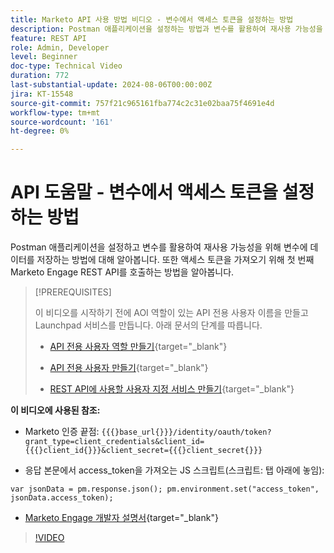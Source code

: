 ```yaml
---
title: Marketo API 사용 방법 비디오 - 변수에서 액세스 토큰을 설정하는 방법
description: Postman 애플리케이션을 설정하는 방법과 변수를 활용하여 재사용 가능성을 위해 변수에 데이터를 저장하는 방법을 알아봅니다.
feature: REST API
role: Admin, Developer
level: Beginner
doc-type: Technical Video
duration: 772
last-substantial-update: 2024-08-06T00:00:00Z
jira: KT-15548
source-git-commit: 757f21c965161fba774c2c31e02baa75f4691e4d
workflow-type: tm+mt
source-wordcount: '161'
ht-degree: 0%

---
```



# API 도움말 - 변수에서 액세스 토큰을 설정하는 방법

Postman 애플리케이션을 설정하고 변수를 활용하여 재사용 가능성을 위해 변수에 데이터를 저장하는 방법에 대해 알아봅니다. 또한 액세스 토큰을 가져오기 위해 첫 번째 Marketo Engage REST API를 호출하는 방법을 알아봅니다.

>[!PREREQUISITES]
>
>이 비디오를 시작하기 전에 AOI 역할이 있는 API 전용 사용자 이름을 만들고 Launchpad 서비스를 만듭니다. 아래 문서의 단계를 따릅니다.
>
>* [API 전용 사용자 역할 만들기](https://experienceleague.adobe.com/en/docs/marketo/using/product-docs/administration/users-and-roles/create-an-api-only-user-role){target="_blank"}
>
>* [API 전용 사용자 만들기](https://experienceleague.adobe.com/en/docs/marketo/using/product-docs/administration/users-and-roles/create-an-api-only-user){target="_blank"}
>
>* [REST API에 사용할 사용자 지정 서비스 만들기](https://experienceleague.adobe.com/en/docs/marketo/using/product-docs/administration/additional-integrations/create-a-custom-service-for-use-with-rest-api){target="_blank"}

**이 비디오에 사용된 참조:**

* Marketo 인증 끝점: `{{{}base_url{}}}/identity/oauth/token?grant_type=client_credentials&client_id={{{}client_id{}}}&client_secret={{{}client_secret{}}}`

* 응답 본문에서 access_token을 가져오는 JS 스크립트(스크립트: 탭 아래에 놓임):

`var jsonData = pm.response.json();
pm.environment.set("access_token", jsonData.access_token);`

* [Marketo Engage 개발자 설명서](https://experienceleague.adobe.com/en/docs/marketo-developer/marketo/rest/authentication){target="_blank"}

>[!VIDEO](https://video.tv.adobe.com/v/3429275/?learn=on)

